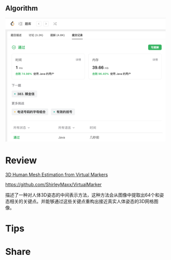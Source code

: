 ## Algorithm

![ianxiao-2023-07-16-lc.png](../../images/temp/ianxiao-2023-07-16-lc.png)


# Review

[3D Human Mesh Estimation from Virtual Markers](https://shirleymaxx.github.io/virtual_marker/)

https://github.com/ShirleyMaxx/VirtualMarker

描述了一种对人体3D姿态的中间表示方法，这种方法会从图像中提取出64个和姿态相关的关键点。并能够通过这些关键点重构出接近真实人体姿态的3D网格图像。

# Tips


# Share
